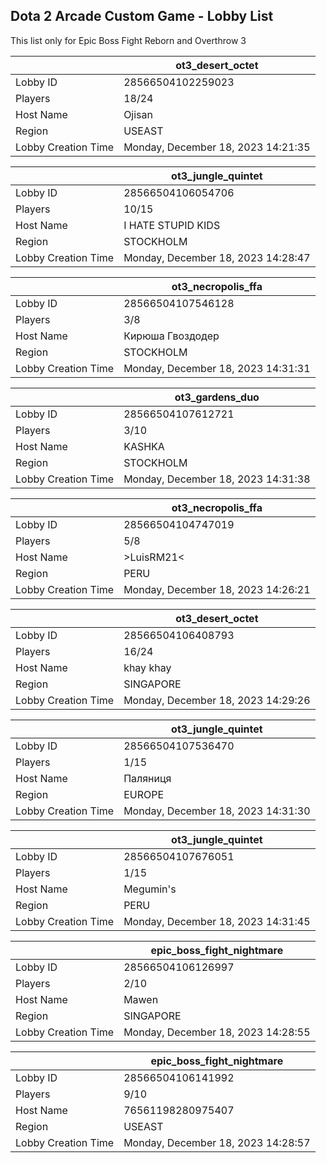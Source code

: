 ## Dota 2 Arcade Custom Game - Lobby List

This list only for Epic Boss Fight Reborn and Overthrow 3

|  | ot3_desert_octet |
| ------ | ------ |
| Lobby ID | 28566504102259023 |
| Players | 18/24 |
| Host Name | Ojisan |
| Region | USEAST |
| Lobby Creation Time | Monday, December 18, 2023 14:21:35 |


|  | ot3_jungle_quintet |
| ------ | ------ |
| Lobby ID | 28566504106054706 |
| Players | 10/15 |
| Host Name | I HATE STUPID KIDS |
| Region | STOCKHOLM |
| Lobby Creation Time | Monday, December 18, 2023 14:28:47 |


|  | ot3_necropolis_ffa |
| ------ | ------ |
| Lobby ID | 28566504107546128 |
| Players | 3/8 |
| Host Name | Кирюша Гвоздодер |
| Region | STOCKHOLM |
| Lobby Creation Time | Monday, December 18, 2023 14:31:31 |


|  | ot3_gardens_duo |
| ------ | ------ |
| Lobby ID | 28566504107612721 |
| Players | 3/10 |
| Host Name | KASHKA |
| Region | STOCKHOLM |
| Lobby Creation Time | Monday, December 18, 2023 14:31:38 |


|  | ot3_necropolis_ffa |
| ------ | ------ |
| Lobby ID | 28566504104747019 |
| Players | 5/8 |
| Host Name | >LuisRM21< |
| Region | PERU |
| Lobby Creation Time | Monday, December 18, 2023 14:26:21 |


|  | ot3_desert_octet |
| ------ | ------ |
| Lobby ID | 28566504106408793 |
| Players | 16/24 |
| Host Name | khay khay |
| Region | SINGAPORE |
| Lobby Creation Time | Monday, December 18, 2023 14:29:26 |


|  | ot3_jungle_quintet |
| ------ | ------ |
| Lobby ID | 28566504107536470 |
| Players | 1/15 |
| Host Name | Паляниця |
| Region | EUROPE |
| Lobby Creation Time | Monday, December 18, 2023 14:31:30 |


|  | ot3_jungle_quintet |
| ------ | ------ |
| Lobby ID | 28566504107676051 |
| Players | 1/15 |
| Host Name | Megumin's |
| Region | PERU |
| Lobby Creation Time | Monday, December 18, 2023 14:31:45 |


|  | epic_boss_fight_nightmare |
| ------ | ------ |
| Lobby ID | 28566504106126997 |
| Players | 2/10 |
| Host Name | Mawen |
| Region | SINGAPORE |
| Lobby Creation Time | Monday, December 18, 2023 14:28:55 |


|  | epic_boss_fight_nightmare |
| ------ | ------ |
| Lobby ID | 28566504106141992 |
| Players | 9/10 |
| Host Name | 76561198280975407 |
| Region | USEAST |
| Lobby Creation Time | Monday, December 18, 2023 14:28:57 |


